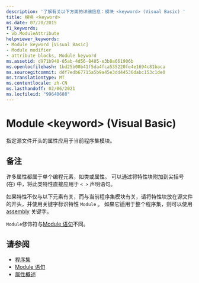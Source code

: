 ```yaml
---
description: '了解有关以下方面的详细信息：模块 <keyword> (Visual Basic) '
title: 模块 <keyword>
ms.date: 07/20/2015
f1_keywords:
- vb.ModuleAttribute
helpviewer_keywords:
- Module keyword [Visual Basic]
- Module modifier
- attribute blocks, Module keyword
ms.assetid: d971b940-05ab-4d56-8485-e3b8a661906b
ms.openlocfilehash: 1bd25b00b41f5da4fca535220fe4e1694c81baca
ms.sourcegitcommit: ddf7edb67715a5b9a45e3dd44536dabc153c1de0
ms.translationtype: MT
ms.contentlocale: zh-CN
ms.lasthandoff: 02/06/2021
ms.locfileid: "99640688"
---
```

# <a name="module-keyword-visual-basic"></a>Module \<keyword> (Visual Basic)

指定源文件开头的属性应用于当前程序集模块。  
  
## <a name="remarks"></a>备注  

 许多属性都属于单个编程元素，如类或属性。 可以通过将特性块附加到尖括号 (在) 中，将此类特性直接应用于 `< >` 声明语句。  
  
 如果特性不仅与以下元素有关，而与当前程序集模块有关，请将特性块放在源文件的开头，并使用关键字标识特性 `Module` 。 如果它适用于整个程序集，则可以使用 [assembly](assembly.md) 关键字。  
  
 `Module`修饰符与[Module 语句](../statements/module-statement.md)不同。  
  
## <a name="see-also"></a>请参阅

- [程序集](assembly.md)
- [Module 语句](../statements/module-statement.md)
- [属性概述](../../programming-guide/concepts/attributes/index.md)
